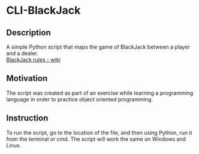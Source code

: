 # CLI-BlackJack

## Description
A simple Python script that maps the game of BlackJack between a player and a dealer.  
[BlackJack rules - wiki](https://en.wikipedia.org/wiki/Blackjack)

## Motivation
The script was created as part of an exercise while learning a programming language in order to practice object oriented programming.

## Instruction
To run the script, go to the location of the file, and then using Python, run it from the terminal or cmd. The script will work the same on Windows and Linux.